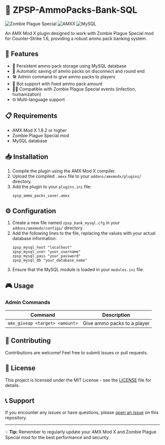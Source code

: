 # 🧟 ZPSP-AmmoPacks-Bank-SQL

![Zombie Plague Special](https://img.shields.io/badge/Zombie%20Plague-Special-brightgreen)
![AMXX](https://img.shields.io/badge/AMXX-1.8.2%2B-blue)
![MySQL](https://img.shields.io/badge/Database-MySQL-orange)

An AMX Mod X plugin designed to work with Zombie Plague Special mod for Counter-Strike 1.6, providing a robust ammo pack banking system.

## 🚀 Features

- 💾 Persistent ammo pack storage using MySQL database
- 🔄 Automatic saving of ammo packs on disconnect and round end
- 🛠 Admin command to give ammo packs to players
- 🤖 Bot support with fixed ammo pack amount
- 🧟‍♂️ Compatible with Zombie Plague Special events (infection, humanization)
- 🌐 Multi-language support

## 📋 Requirements

- AMX Mod X 1.8.2 or higher
- Zombie Plague Special mod
- MySQL database

## 📥 Installation

1. Compile the plugin using the AMX Mod X compiler.
2. Upload the compiled `.amxx` file to your `addons/amxmodx/plugins/` directory.
3. Add the plugin to your `plugins.ini` file:
   ```
   zpsp_ammo_packs_saver.amxx
   ```

## ⚙️ Configuration

1. Create a new file named `zpsp_bank_mysql.cfg` in your `addons/amxmodx/configs/` directory.
2. Add the following lines to the file, replacing the values with your actual database information:
   ```
   zpsp_mysql_host "localhost"
   zpsp_mysql_user "your_username"
   zpsp_mysql_pass "your_password"
   zpsp_mysql_db "your_database_name"
   ```
3. Ensure that the MySQL module is loaded in your `modules.ini` file.

## 🎮 Usage

### Admin Commands

| Command | Description |
|---------|-------------|
| `amx_giveap <target> <amount>` | Give ammo packs to a player |

## 🤝 Contributing

Contributions are welcome! Feel free to submit issues or pull requests.

## 📄 License

This project is licensed under the MIT License - see the [LICENSE](LICENSE) file for details.

## 📞 Support

If you encounter any issues or have questions, please [open an issue](../../issues) on this repository.

---

💡 **Tip:** Remember to regularly update your AMX Mod X and Zombie Plague Special mod for the best performance and security.
